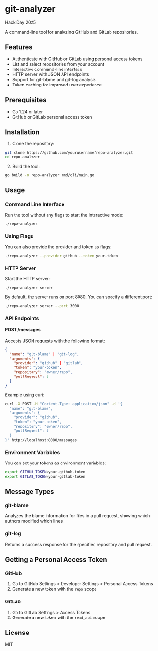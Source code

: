 # git-analyzer

Hack Day 2025

A command-line tool for analyzing GitHub and GitLab repositories.

## Features

- Authenticate with GitHub or GitLab using personal access tokens
- List and select repositories from your account
- Interactive command-line interface
- HTTP server with JSON API endpoints
- Support for git-blame and git-log analysis
- Token caching for improved user experience

## Prerequisites

- Go 1.24 or later
- GitHub or GitLab personal access token

## Installation

1. Clone the repository:
```bash
git clone https://github.com/yourusername/repo-analyzer.git
cd repo-analyzer
```

2. Build the tool:
```bash
go build -o repo-analyzer cmd/cli/main.go
```

## Usage

### Command Line Interface

Run the tool without any flags to start the interactive mode:

```bash
./repo-analyzer
```

### Using Flags

You can also provide the provider and token as flags:

```bash
./repo-analyzer --provider github --token your-token
```

### HTTP Server

Start the HTTP server:

```bash
./repo-analyzer server
```

By default, the server runs on port 8080. You can specify a different port:

```bash
./repo-analyzer server --port 3000
```

### API Endpoints

#### POST /messages

Accepts JSON requests with the following format:

```json
{
  "name": "git-blame" | "git-log",
  "arguments": {
    "provider": "github" | "gitlab",
    "token": "your-token",
    "repository": "owner/repo",
    "pullRequest": 1
  }
}
```

Example using curl:
```bash
curl -X POST -H "Content-Type: application/json" -d '{
  "name": "git-blame",
  "arguments": {
    "provider": "github",
    "token": "your-token",
    "repository": "owner/repo",
    "pullRequest": 1
  }
}' http://localhost:8080/messages
```

### Environment Variables

You can set your tokens as environment variables:

```bash
export GITHUB_TOKEN=your-github-token
export GITLAB_TOKEN=your-gitlab-token
```

## Message Types

### git-blame
Analyzes the blame information for files in a pull request, showing which authors modified which lines.

### git-log
Returns a success response for the specified repository and pull request.

## Getting a Personal Access Token

### GitHub
1. Go to GitHub Settings > Developer Settings > Personal Access Tokens
2. Generate a new token with the `repo` scope

### GitLab
1. Go to GitLab Settings > Access Tokens
2. Generate a new token with the `read_api` scope

## License

MIT 
